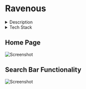 # Ravenous

<details>
    <summary>Description</summary>
    An application that let's you search for restaurants based on categories in an area using Yelp API. The application is build using Create React App and was designed using Flexbox and plain CSS.
</details>

<details>
    <summary>Tech Stack</summary>
    Javascript
    React
    HTML
    CSS
    Yelp API
</details>

## Home Page
![Screenshot](homepage-ravenous.png)

## Search Bar Functionality
![Screenshot](search-ravenous.png)
